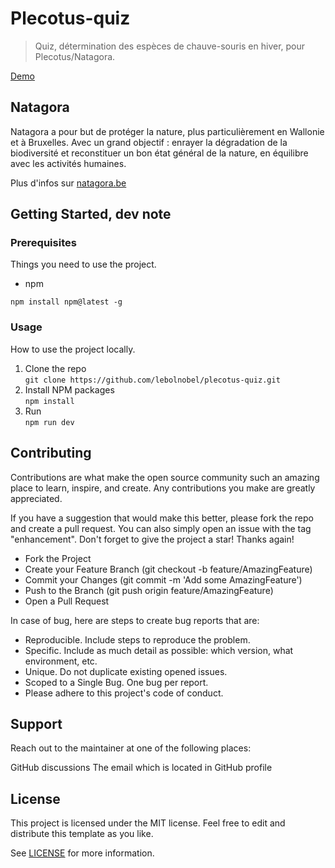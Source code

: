 # Plecotus-quiz

> Quiz, détermination des espèces de chauve-souris en hiver, pour Plecotus/Natagora.

[Demo](https://plecotus.netlify.app/)


## Natagora

Natagora a pour but de protéger la nature, plus particulièrement en Wallonie et à Bruxelles. Avec un grand objectif : enrayer la dégradation de la biodiversité et reconstituer un bon état général de la nature, en équilibre avec les activités humaines.

Plus d'infos sur [natagora.be](https://natagora.be)

## Getting Started, dev note

### Prerequisites

Things you need to use the project.

* npm

```
npm install npm@latest -g
```

### Usage

How to use the project locally.

1. Clone the repo  
```git clone https://github.com/lebolnobel/plecotus-quiz.git```
2. Install NPM packages  
```npm install```
3. Run  
```npm run dev```

## Contributing

Contributions are what make the open source community such an amazing place to learn, inspire, and create. Any contributions you make are greatly appreciated.

If you have a suggestion that would make this better, please fork the repo and create a pull request. You can also simply open an issue with the tag "enhancement". Don't forget to give the project a star! Thanks again!

* Fork the Project
* Create your Feature Branch (git checkout -b feature/AmazingFeature)
* Commit your Changes (git commit -m 'Add some AmazingFeature')
* Push to the Branch (git push origin feature/AmazingFeature)
* Open a Pull Request

In case of bug, here are steps to create bug reports that are:

* Reproducible. Include steps to reproduce the problem.
* Specific. Include as much detail as possible: which version, what environment, etc.
* Unique. Do not duplicate existing opened issues.
* Scoped to a Single Bug. One bug per report.
* Please adhere to this project's code of conduct.

## Support
Reach out to the maintainer at one of the following places:

GitHub discussions
The email which is located in GitHub profile

## License

This project is licensed under the MIT license. Feel free to edit and distribute this template as you like.

See [LICENSE](LICENSE) for more information.
